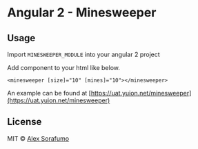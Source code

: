 # Angular 2 - Minesweeper

## Usage

Import `MINESWEEPER_MODULE` into your angular 2 project

Add component to your html like below.
```
<minesweeper [size]="10" [mines]="10"></minesweeper>
```

An example can be found at [https://uat.yuion.net/minesweeper](https://uat.yuion.net/minesweeper)

## License

MIT © [Alex Sorafumo](alex@yuion.net)
